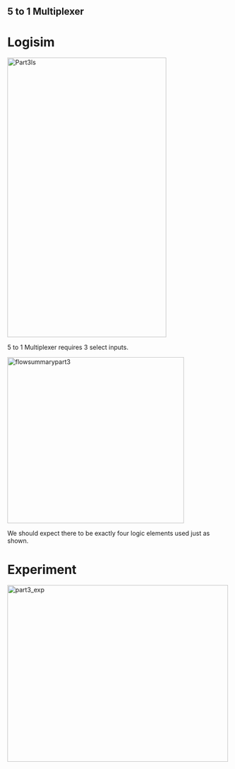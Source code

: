 ## 5 to 1 Multiplexer

# Logisim

<img width="360" height="633" alt="Part3ls" src="https://github.com/user-attachments/assets/c0b41e68-f69d-41d8-b4af-ce1633e9554d" />

5 to 1 Multiplexer requires 3 select inputs.


<img width="400" height="376" alt="flowsummarypart3" src="https://github.com/user-attachments/assets/9f8f22ee-c0f1-48e5-be04-17a575082143" />

We should expect there to be exactly four logic elements used just as shown.


# Experiment

<img width= "500" height= "400" alt="part3_exp" src="https://github.com/user-attachments/assets/0e9700e8-bf50-4faa-b036-6ec1a8e44b51" />

